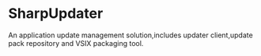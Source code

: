 # SharpUpdater
An application update management solution,includes updater client,update pack repository and VSIX packaging tool.
